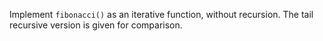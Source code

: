 

Implement `fibonacci()` as an iterative function, without recursion. The
tail recursive version is given for comparison.
